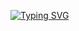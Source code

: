 <a href="https://git.io/typing-svg"><img src="https://readme-typing-svg.herokuapp.com?font=Fira+Code&pause=1000&color=8D08FF&center=true&vCenter=true&width=435&lines=I+am+Kirill+and+I'm+a+frontend+dev;I+don't+carrot+all." alt="Typing SVG" /></a>


